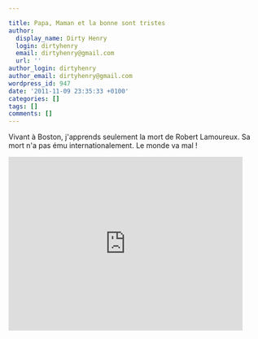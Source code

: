 ```yaml
---

title: Papa, Maman et la bonne sont tristes
author:
  display_name: Dirty Henry
  login: dirtyhenry
  email: dirtyhenry@gmail.com
  url: ''
author_login: dirtyhenry
author_email: dirtyhenry@gmail.com
wordpress_id: 947
date: '2011-11-09 23:35:33 +0100'
categories: []
tags: []
comments: []
---
```

Vivant à Boston, j'apprends seulement la mort de Robert Lamoureux. Sa mort n'a pas ému internationalement. Le monde va mal !

<iframe width="460" height="342" src="http://www.youtube.com/embed/s1JtweRfweg" frameborder="0" allowfullscreen></iframe>
